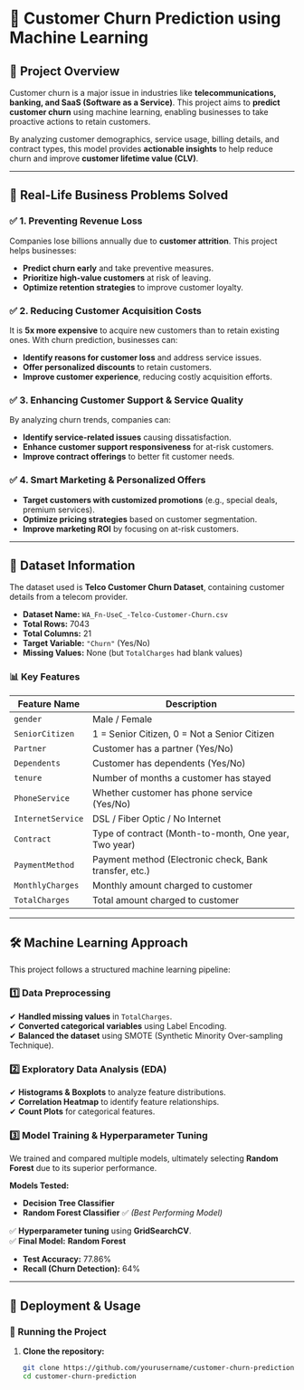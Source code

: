 # 📌 Customer Churn Prediction using Machine Learning

## 🚀 Project Overview
Customer churn is a major issue in industries like **telecommunications, banking, and SaaS (Software as a Service)**. This project aims to **predict customer churn** using machine learning, enabling businesses to take proactive actions to retain customers.

By analyzing customer demographics, service usage, billing details, and contract types, this model provides **actionable insights** to help reduce churn and improve **customer lifetime value (CLV)**.

---

## 🎯 Real-Life Business Problems Solved

### ✅ 1. Preventing Revenue Loss
Companies lose billions annually due to **customer attrition**. This project helps businesses:
- **Predict churn early** and take preventive measures.
- **Prioritize high-value customers** at risk of leaving.
- **Optimize retention strategies** to improve customer loyalty.

### ✅ 2. Reducing Customer Acquisition Costs
It is **5x more expensive** to acquire new customers than to retain existing ones. With churn prediction, businesses can:
- **Identify reasons for customer loss** and address service issues.
- **Offer personalized discounts** to retain customers.
- **Improve customer experience**, reducing costly acquisition efforts.

### ✅ 3. Enhancing Customer Support & Service Quality
By analyzing churn trends, companies can:
- **Identify service-related issues** causing dissatisfaction.
- **Enhance customer support responsiveness** for at-risk customers.
- **Improve contract offerings** to better fit customer needs.

### ✅ 4. Smart Marketing & Personalized Offers
- **Target customers with customized promotions** (e.g., special deals, premium services).
- **Optimize pricing strategies** based on customer segmentation.
- **Improve marketing ROI** by focusing on at-risk customers.

---

## 📂 Dataset Information
The dataset used is **Telco Customer Churn Dataset**, containing customer details from a telecom provider.

- **Dataset Name:** `WA_Fn-UseC_-Telco-Customer-Churn.csv`
- **Total Rows:** 7043
- **Total Columns:** 21
- **Target Variable:** `"Churn"` (Yes/No)
- **Missing Values:** None (but `TotalCharges` had blank values)

### 📊 Key Features
| Feature Name         | Description |
|----------------------|-------------|
| `gender` | Male / Female |
| `SeniorCitizen` | 1 = Senior Citizen, 0 = Not a Senior Citizen |
| `Partner` | Customer has a partner (Yes/No) |
| `Dependents` | Customer has dependents (Yes/No) |
| `tenure` | Number of months a customer has stayed |
| `PhoneService` | Whether customer has phone service (Yes/No) |
| `InternetService` | DSL / Fiber Optic / No Internet |
| `Contract` | Type of contract (Month-to-month, One year, Two year) |
| `PaymentMethod` | Payment method (Electronic check, Bank transfer, etc.) |
| `MonthlyCharges` | Monthly amount charged to customer |
| `TotalCharges` | Total amount charged to customer |

---

## 🛠️ Machine Learning Approach
This project follows a structured machine learning pipeline:

### 1️⃣ Data Preprocessing
✔ **Handled missing values** in `TotalCharges`.  
✔ **Converted categorical variables** using Label Encoding.  
✔ **Balanced the dataset** using SMOTE (Synthetic Minority Over-sampling Technique).  

### 2️⃣ Exploratory Data Analysis (EDA)
✔ **Histograms & Boxplots** to analyze feature distributions.  
✔ **Correlation Heatmap** to identify feature relationships.  
✔ **Count Plots** for categorical features.  

### 3️⃣ Model Training & Hyperparameter Tuning
We trained and compared multiple models, ultimately selecting **Random Forest** due to its superior performance.

**Models Tested:**
- **Decision Tree Classifier**
- **Random Forest Classifier** ✅ *(Best Performing Model)*

✅ **Hyperparameter tuning** using **GridSearchCV**.  
✅ **Final Model:** **Random Forest**
   - **Test Accuracy:** 77.86%
   - **Recall (Churn Detection):** 64%

---

## 🚀 Deployment & Usage

### 📌 Running the Project
1. **Clone the repository:**
   ```bash
   git clone https://github.com/yourusername/customer-churn-prediction.git
   cd customer-churn-prediction
